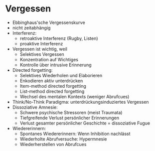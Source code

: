 # Vergessen

- Ebbinghaus'sche Vergessenskurve
- nicht zeitabhängig
- Interferenz:
    - retroaktive Interferenz (Rugby, Listen)
    - proaktive Interferenz
- Vergessen ist wichtig, weil
    - Selektives Vergessen
    - Konzentration auf Wichtiges
    - Kontrolle über intrusive Erinnerung
- Directed forgetting:
    - Selektives Wiederholen und Elaborieren
    - Enkodieren aktiv unterdrücken
    - Item-method directed forgetting
    - List-method directed forgetting
    - Wechsel des mentalen Kontexts (weniger Abrufcues)
- Think/No-Think Paradigma: unterdrückungsinduziertes Vergessen
- Dissoziative Amnesie:
    - Schwere psychische Stressoren (meist Traumata)
    - Tiefgreifende Verlust persönlicher Erinnerungen
    - Verlust gesamter persönlicher Geschichte = dissoziative Fugue
- Wiedererinnern:
    - Spontanes Wiedererinnern: Wenn Inhibition nachlässt
    - Wiederholte Abrufversuche: Hypermnesie
    - Wiederherstellen von Abrufcues
